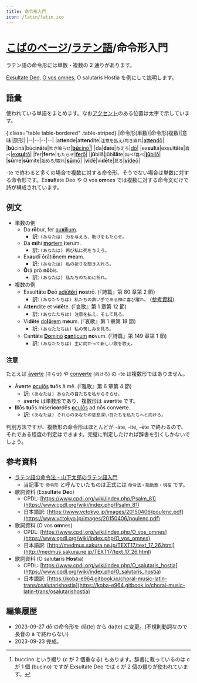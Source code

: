 ```yaml
---
title: 命令形入門
icon: /latin/latin.ico
---
```


# [こばのページ](../index.html)/[ラテン語](index.html)/命令形入門

ラテン語の命令形には単数・複数の 2 通りがあります。

[Exsultate Deo](https://www.vctokyo.jp/images/20150406/poulenc.pdf), [O vos omnes](http://medmus.sakura.ne.jp/TEXT17/text_17_26.html), O salutaris Hostia を例にして説明します。

## 語彙
使われている単語をまとめます。なお[アクセント](https://aeneis.jp/?p=3325)のある位置は太字で示しています。

{:class="table table-bordered" .table-striped}
|命令形(単数)|命令形(複数)|意味|原形|
|--|--|--|--|
|at**ten**de|at**ten**dite|`注意を払え`/`向き直れ`|[at**ten**dō](https://www.online-latin-dictionary.com/latin-english-dictionary.php?parola=attendo)|
|**bū**cinā|būci**nā**te|`吹き鳴らせ`|[**bū**cinō](https://www.online-latin-dictionary.com/latin-english-dictionary.php?parola=bucino)[^1]|
|da|**da**te|`与えろ`|[dō](https://latinitium.com/latin-dictionaries/?t=lsn14599)|
|ex**sul**tā|exsul**tā**te|`喜べ`|[ex**sul**tō](https://www.online-latin-dictionary.com/latin-english-dictionary.php?parola=exsulto)|
|fer|**fer**te|`もたらせ`|[**fe**rō](https://www.online-latin-dictionary.com/latin-english-dictionary.php?parola=fero)|
|**jū**bilā|jūbi**lā**te|`叫べ`/`喜べ`|[**jū**bilō](https://www.online-latin-dictionary.com/latin-english-dictionary.php?parola=iubilo)|
|**sū**me|**sū**mite|`始めろ`/`取れ`|[**sū**mō](https://www.online-latin-dictionary.com/latin-english-dictionary.php?parola=sumo)|
|**vi**dē|vi**dē**te|`見ろ`|[**vi**deō](https://www.online-latin-dictionary.com/latin-english-dictionary.php?parola=video)|

-te で終わると多くの場合で複数に対する命令形、そうでない場合は単数に対する命令形です。Ex**sul**tate Deo や O vos **om**nes では複数に対する命令文だけで詩が構成されています。

## 例文
- 単数の例
  - Da **rō**bur, fer [au**xi**lium](imperative-intro/noun-auxilium).
    - 訳: `(あなたは) 力を与えろ、助けをもたらせ。`
  - Da **mi**hi [**mor**tem](common/noun-mors) **i**terum.
    - 訳: `(あなたは) 再び私に死を与えろ。`
  - Ex**au**dī ōrāti**ō**nem **me**am.
    - 訳: `(あなたは) 私の祈りを聞き入れろ。`
  - **Ō**rā prō **nō**bīs.
    - 訳: `(あなたは) 私たちのために祈れ。`
- 複数の例
  - Exsul**tā**te **De**ō [adjū**tō**rī](common/noun-adjutor) **nos**trō. (『詩篇』第 80 章第 2 節)
    - 訳: `(あなたたちは) 私たちの救い手である神に喜び躍れ。` ([参考資料](https://note.com/efi/n/nb657b4522e50))
  - At**ten**dite et vi**dē**te. (『哀歌』第 1 章第 12 節)
    - 訳: `(あなたたちは) 注意を払え、そして見ろ。`
  - Vi**dē**te [do**lō**rem](common/noun-dolor) **me**um. (『哀歌』第 1 章第 18 節)
    - 訳: `(あなたたちは) 私の苦しみを見ろ。`
  - Can**tā**te [**Do**minō](imperative-intro/noun-dominus) [**can**ticum](common/noun-canticum) **no**vum. (『詩篇』第 149 章第 1 節)
    - 訳: `(あなたたちは) 主に向かって新しい歌を歌え。`

### 注意
たとえば [ā**ver**te](https://www.online-latin-dictionary.com/latin-english-dictionary.php?parola=Averto) (`そらせ`) や [con**ver**te](https://www.online-latin-dictionary.com/latin-english-dictionary.php?parola=converto) (`向けろ`) の -te は複数形ではありません。
- Ā**ver**te [**o**culōs](imperative-intro/noun-oculus) **tu**ōs ā mē. (『雅歌』第 6 章第 4 節)
  - 訳: `(あなたは) あなたの目たちを私からそらせ。`
  - ā**ver**te は単数形であり、複数形は ā**ver**tite です。
- **Il**lōs **tu**ōs miseri**cor**dēs [**o**culōs](imperative-intro/noun-oculus) ad nōs con**ver**te.
  - 訳: `(あなたは) それらのあなたの慈悲深い目たちを私たちへと向けろ。`

判別方法ですが、複数形の命令形はほとんどが -āte, -ite, -ēte で終わるので、それである程度の判定はできます。完璧に判定したければ辞書を引くしかないでしょう。

[^1]: buccino という綴り (c が 2 個重なる) もあります。辞書に載っているのは c が 1 個 (bucino) ですが Exsultate Deo では c が 2 個の綴りが使われています。

## 参考資料
- [ラテン語の命令法 - 山下太郎のラテン語入門](https://aeneis.jp/?p=8214)
  - 当記事で `命令形` と呼んでいたものは正式には `命令法・能動態・現在` です。
- 歌詞資料 (Exsul**ta**te **De**o)
  - CPDL: [https://www.cpdl.org/wiki/index.php/Psalm_81](https://www.cpdl.org/wiki/index.php/Psalm_81)
  - 日本語訳: [https://www.vctokyo.jp/images/20150406/poulenc.pdf](https://www.vctokyo.jp/images/20150406/poulenc.pdf)
- 歌詞資料 (O vos **om**nes)
  - CPDL: [https://www.cpdl.org/wiki/index.php/O_vos_omnes](https://www.cpdl.org/wiki/index.php/O_vos_omnes)
  - 日本語訳: [http://medmus.sakura.ne.jp/TEXT17/text_17_26.html](http://medmus.sakura.ne.jp/TEXT17/text_17_26.html)
- 歌詞資料 (O salu**ta**ris **Hos**tia)
  - CPDL: [https://www.cpdl.org/wiki/index.php/O_salutaris_hostia](https://www.cpdl.org/wiki/index.php/O_salutaris_hostia)
  - 日本語訳: [https://koba-e964.gitbook.io/choral-music-latin-trans/osalutarishostia](https://koba-e964.gitbook.io/choral-music-latin-trans/osalutarishostia)


## 編集履歴
- 2023-09-27 dō の命令形を dā(te) から da(te) に変更。(不規則動詞なので長音の ā で終わらない)
- 2023-09-23 完成。
